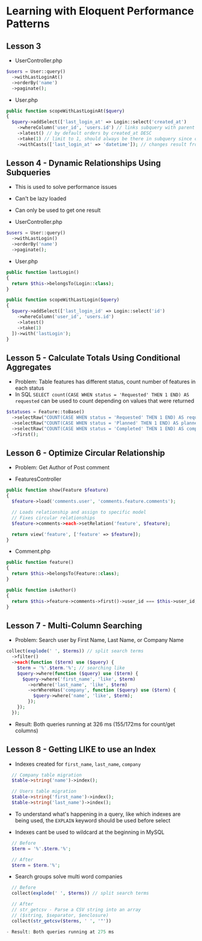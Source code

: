# Learning with Eloquent Performance Patterns

## Lesson 3
- UserController.php

```php
$users = User::query()
  ->withLastLoginAt()
  ->orderBy('name')
  ->paginate();
```

- User.php

```php
public function scopeWithLastLoginAt($query)
{
  $query->addSelect(['last_login_at' => Login::select('created_at')
    ->whereColumn('user_id', 'users.id') // links subquery with parent query
    ->latest() // by default orders by created_at DESC
    ->take(1) // limit to 1, should always be there in subquery since only one result per line
    ->withCasts(['last_login_at' => 'datetime']); // changes result from string to Carbon
```

## Lesson 4 - Dynamic Relationships Using Subqueries
- This is used to solve performance issues
- Can't be lazy loaded
- Can only be used to get one result

- UserController.php
```php
$users = User::query()
  ->withLastLogin()
  ->orderBy('name')
  ->paginate();
```

- User.php
```php
public function lastLogin()
{
  return $this->belongsTo(Login::class);
}

public function scopeWithLastLogin($query)
{
  $query->addSelect(['last_login_id' => Login::select('id')
    ->whereColumn('user_id', 'users.id')
    ->latest()
    ->take(1)
  ])->with('lastLogin');
}
```

## Lesson 5 - Calculate Totals Using Conditional Aggregates
- Problem: Table features has different status, count number of features in each status
- In SQL `SELECT count(CASE WHEN status = 'Requested' THEN 1 END) AS requested` can be used to count depending on values that were returned


```php
$statuses = Feature::toBase()
  ->selectRaw("COUNT(CASE WHEN status = 'Requested' THEN 1 END) AS requested")
  ->selectRaw("COUNT(CASE WHEN status = 'Planned' THEN 1 END) AS planned")
  ->selectRaw("COUNT(CASE WHEN status = 'Completed' THEN 1 END) AS completed")
  ->first();
```

## Lesson 6 - Optimize Circular Relationship
- Problem: Get Author of Post comment

- FeaturesController
```php
public function show(Feature $feature)
{
  $feature->load('comments.user', 'comments.feature.comments');

  // Loads relationship and assign to specific model
  // Fixes circular relationships
  $feature->comments->each->setRelation('feature', $feature);

  return view('feature', ['feature' => $feature]);
}
``` 

- Comment.php
```php
public function feature()
{
  return $this->belongsTo(Feature::class);
}

public function isAuthor()
{
  return $this->feature->comments->first()->user_id === $this->user_id;
}
```

## Lesson 7 - Multi-Column Searching
- Problem: Search user by First Name, Last Name, or Company Name

```php
collect(explode(' ', $terms)) // split search terms
  ->filter()
  ->each(function ($term) use ($query) {
    $term = '%'.$term.'%'; // searching like
    $query->where(function ($query) use ($term) {
      $query->where('first_name', 'like', $term)
        ->orWhere('last_name', 'like', $term)
        ->orWhereHas('company', function ($query) use ($term) {
          $query->where('name', 'like', $term);
        });
    });
  });
```

- Result: Both queries running at 326 ms (155/172ms for count/get columns)

## Lesson 8 - Getting LIKE to use an Index
- Indexes created for `first_name`, `last_name`, `company`
```php
  // Company table migration
  $table->string('name')->index();

  // Users table migration
  $table->string('first_name')->index();
  $table->string('last_name')->index();
```

- To understand what's happening in a query, like which indexes are being used, the `EXPLAIN` keyword should be used before select

- Indexes cant be used to wildcard at the beginning in MySQL
```php
  // Before
  $term = '%'.$term.'%';

  // After
  $term = $term.'%';
```

- Search groups solve multi word companies

```php
  // Before
  collect(explode(' ', $terms)) // split search terms

  // After
  // str_getcsv - Parse a CSV string into an array
  // ($string, $separator, $enclosure)
  collect(str_getcsv($terms, ' ', '"'))

- Result: Both queries running at 275 ms

